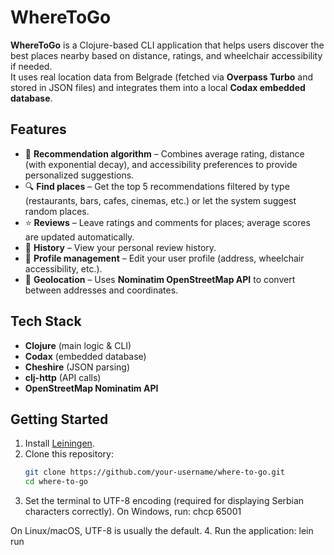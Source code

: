 # WhereToGo

**WhereToGo** is a Clojure-based CLI application that helps users discover the best places nearby based on distance, ratings, and wheelchair accessibility if needed.  
It uses real location data from Belgrade (fetched via **Overpass Turbo** and stored in JSON files) and integrates them into a local **Codax embedded database**.

## Features
- 🧮 **Recommendation algorithm** – Combines average rating, distance (with exponential decay), and accessibility preferences to provide personalized suggestions.
- 🔍 **Find places** – Get the top 5 recommendations filtered by type (restaurants, bars, cafes, cinemas, etc.) or let the system suggest random places.
- ⭐ **Reviews** – Leave ratings and comments for places; average scores are updated automatically.
- 📜 **History** – View your personal review history.
- 👤 **Profile management** – Edit your user profile (address, wheelchair accessibility, etc.).
- 📍 **Geolocation** – Uses **Nominatim OpenStreetMap API** to convert between addresses and coordinates.

## Tech Stack
- **Clojure** (main logic & CLI)
- **Codax** (embedded database)
- **Cheshire** (JSON parsing)
- **clj-http** (API calls)
- **OpenStreetMap Nominatim API**

## Getting Started
1. Install [Leiningen](https://leiningen.org/).
2. Clone this repository:
    ```bash
    git clone https://github.com/your-username/where-to-go.git
    cd where-to-go
3. Set the terminal to UTF-8 encoding (required for displaying Serbian characters correctly).
On Windows, run:
    chcp 65001

On Linux/macOS, UTF-8 is usually the default.
4. Run the application:
    lein run
